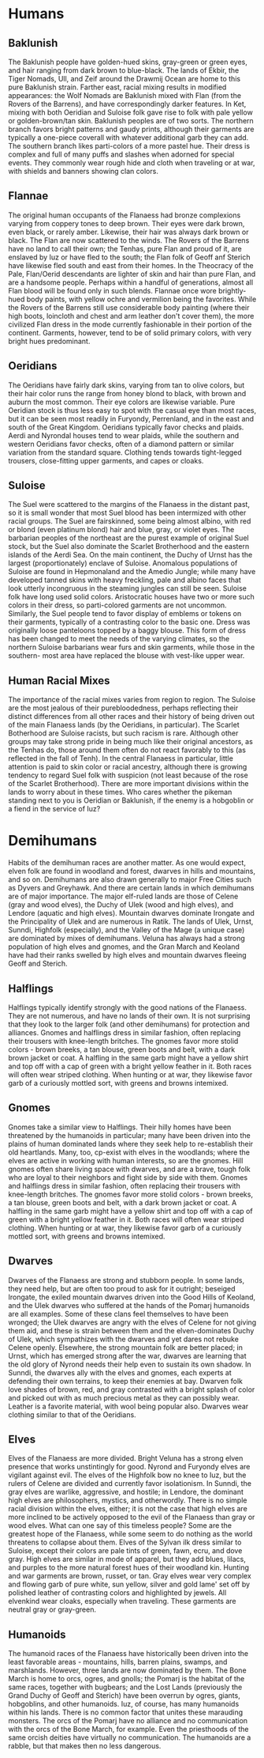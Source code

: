# Humans
## Baklunish
The Baklunish people have golden-hued skins, gray-green or green eyes, and hair ranging from dark brown to blue-black. The lands of Ekbir, the Tiger Nomads, Ull, and Zeif around the Drawmij Ocean are home to this pure Baklunish strain. Farther east, racial mixing results in modified appearances: the Wolf Nomads are Baklunish mixed with Flan (from the Rovers of the Barrens), and have correspondingly darker features. In Ket, mixing with both Oeridian and Suloise folk gave rise to folk with pale yellow or golden-brown/tan skin.
Baklunish peoples are of two sorts. The northern branch favors bright patterns and gaudy prints, although their garments are typically a one-piece coverall with whatever additional garb they can add. The southern branch likes parti-colors of a more pastel hue. Their dress is complex and full of many puffs and slashes when adorned for special events. They commonly wear rough hide and cloth when traveling or at war, with shields and banners showing clan colors.

## Flannae
The original human occupants of the Flanaess had bronze complexions varying from coppery tones to deep brown. Their eyes were dark brown, even black, or rarely amber. Likewise, their hair was always dark brown or black. The Flan are now scattered to the winds. The Rovers of the Barrens have no land to call their own; the Tenhas, pure Flan and proud of it, are enslaved by Iuz or have fled to the south; the Flan folk of Geoff anf Sterich have likewise fled south and east from their homes. In the Theocracy of the Pale, Flan/Oerid descendants are lighter of skin and hair than pure Flan, and are a handsome people. Perhaps within a handful of generations, almost all Flan blood will be found only in such blends.
Flannae once wore brightly-hued body paints, with yellow ochre and vermilion being the favorites. While the Rovers of the Barrens still use considerable body painting (where their high boots, loincloth and chest and arm leather don't cover them), the more civilized Flan dress in the mode currently fashionable in their portion of the continent. Garments, however, tend to be of solid primary colors, with very bright hues predominant.

## Oeridians
 The Oeridians have fairly dark skins, varying from tan to olive colors, but their hair color runs the range from honey blond to black, with brown and auburn the most common. Their eye colors are likewise variable. Pure Oeridian stock is thus less easy to spot with the casual eye than most races, but it can be seen most readily in Furyondy, Perrenland, and in the east and south of the Great Kingdom.
Oeridians typically favor checks and plaids. Aerdi and Nyrondal houses tend to wear plaids, while the southern and western Oeridians favor checks, often of a diamond pattern or similar variation from the standard square. Clothing tends towards tight-legged trousers, close-fitting upper garments, and capes or cloaks.

## Suloise
The Suel were scattered to the margins of the Flanaess in the distant past, so it is small wonder that most Suel blood has been intermized with other racial groups. The Suel are fairskinned, some being almost albino, with red or blond (even platinum blond) hair and blue, gray, or violet eyes. The barbarian peoples of the northeast are the purest example of original Suel stock, but the Suel also dominate the Scarlet Brotherhood and the eastern islands of the Aerdi Sea. On the main continent, the Duchy of Urnst has the largest (proportionately) enclave of Suloise. Anomalous populations of Suloise are found in Hepmonaland and the Amedio Jungle; while many have developed tanned skins with heavy freckling, pale and albino faces that look utterly incongruous in the steaming jungles can still be seen.
Suloise folk have long used solid colors. Aristocratic houses have two or more such colors in their dress, so parti-colored garments are not uncommon. Similarly, the Suel people tend to favor display of emblems or tokens on their garments, typically of a contrasting color to the basic one. Dress was originally loose panteloons topped by a baggy blouse. This form of dress has been changed to meet the needs of the varying climates, so the northern Suloise barbarians wear furs and skin garments, while those in the southern- most area have replaced the blouse with vest-like upper wear.

## Human Racial Mixes
The importance of the racial mixes varies from region to region. The Suloise are the most jealous of their purebloodedness, perhaps reflecting their distinct differences from all other races and their history of being driven out of the main Flanaess lands (by the Oeridians, in particular). The Scarlet Botherhood are Suloise racists, but such racism is rare. Although other groups may take strong pride in being much like their original ancestors, as the Tenhas do, those around them often do not react favorably to this (as reflected in the fall of Tenh). In the central Flanaess in particular, little attention is paid to skin color or racial ancestry, although there is growing tendency to regard Suel folk with suspicion (not least because of the rose of the Scarlet Brotherhood). There are more important divisions within the lands to worry about in these times. Who cares whether the pikeman standing next to you is Oeridian or Baklunish, if the enemy is a hobgoblin or a fiend in the service of Iuz?

# Demihumans
Habits of the demihuman races are another matter. As one would expect, elven folk are found in woodland and forest, dwarves in hills and mountains, and so on. Demihumans are also drawn generally to major Free Cities such as Dyvers and Greyhawk. And there are certain lands in which demihumans are of major importance. The major elf-ruled lands are those of Celene (gray and wood elves), the Duchy of Ulek (wood and high elves), and Lendore (aquatic and high elves). Mountain dwarves dominate Irongate and the Principality of Ulek and are numerous in Ratik. The lands of Ulek, Urnst, Sunndi, Highfolk (especially), and the Valley of the Mage (a unique case) are dominated by mixes of demihumans. Veluna has always had a strong population of high elves and gnomes, and the Gran March and Keoland have had their ranks swelled by high elves and mountain dwarves fleeing Geoff and Sterich.

## Halflings
Halflings typically identify strongly with the good nations of the Flanaess. They are not numerous, and have no lands of their own. It is not surprising that they look to the larger folk (and other demihumans) for protection and alliances.
Gnomes and halflings dress in similar fashion, often replacing their trousers with knee-length britches. The gnomes favor more stolid colors - brown breeks, a tan blouse, green boots and belt, with a dark brown jacket or coat. A halfling in the same garb might have a yellow shirt and top off with a cap of green with a bright yellow feather in it. Both races will often wear striped clothing. When hunting or at war, they likewise favor garb of a curiously mottled sort, with greens and browns intemixed.

## Gnomes
Gnomes take a similar view to Halflings. Their hilly homes have been threatened by the humanoids in particular; many have been driven into the plains of human dominated lands where they seek help to re-establish their old heartlands. Many, too, cp-exist with elves in the woodlands; where the elves are active in working with human interests, so are the gnomes. Hill gnomes often share living space with dwarves, and are a brave, tough folk who are loyal to their neighbors and fight side by side with them.
Gnomes and halflings dress in similar fashion, often replacing their trousers with knee-length britches. The gnomes favor more stolid colors - brown breeks, a tan blouse, green boots and belt, with a dark brown jacket or coat. A halfling in the same garb might have a yellow shirt and top off with a cap of green with a bright yellow feather in it. Both races will often wear striped clothing. When hunting or at war, they likewise favor garb of a curiously mottled sort, with greens and browns intemixed.

## Dwarves
Dwarves of the Flanaess are strong and stubborn people. In some lands, they need help, but are often too proud to ask for it outright; beseiged Irongate, the exiled mountain dwarves driven into the Good Hills of Keoland, and the Ulek dwarves who suffered at the hands of the Pomarj humanoids are all examples. Some of these clans feel themselves to have been wronged; the Ulek dwarves are angry with the elves of Celene for not giving them aid, and these is strain between them and the elven-dominates Duchy of Ulek, which sympathizes with the dwarves and yet dares not rebuke Celene openly. Elsewhere, the strong mountain folk are better placed; in Urnst, which has emerged strong after the war, dwarves are learning that the old glory of Nyrond needs their help even to sustain its own shadow. In Sunndi, the dwarves ally with the elves and gnomes, each experts at defending their own terrains, to keep their enemies at bay.
Dwarven folk love shades of brown, red, and gray contrasted with a bright splash of color and picked out with as much precious metal as they can possibly wear. Leather is a favorite material, with wool being popular also. Dwarves wear clothing similar to that of the Oeridians.

## Elves
Elves of the Flanaess are more divided. Bright Veluna has a strong elven presence that works unstintingly for good. Nyrond and Furyondy elves are vigilant against evil. The elves of the Highfolk bow no knee to Iuz, but the rulers of Celene are divided and currently favor isolationism. In Sunndi, the gray elves are warlike, aggressive, and hostile; in Lendore, the dominant high elves are philosophers, mystics, and otherwordly. There is no simple racial division within the elves, either; it is not the case that high elves are more inclined to be actively opposed to the evil of the Flanaess than gray or wood elves. What can one say of this timeless people? Some are the greatest hope of the Flanaess, while some seem to do nothing as the world threatens to collapse about them.
Elves of the Sylvan ilk dress similar to Suloise, except their colors are pale tints of green, fawn, ecru, and dove gray. High elves are similar in mode of apparel, but they add blues, lilacs, and purples to the more natural forest hues of their woodland kin. Hunting and war garments are brown, russet, or tan. Gray elves wear very complex and flowing garb of pure white, sun yellow, silver and gold lame' set off by polished leather of contrasting colors and highlighted by jewels. All elvenkind wear cloaks, especially when traveling. These garments are neutral gray or gray-green.

## Humanoids
The humanoid races of the Flanaess have historically been driven into the least favorable areas - mountains, hills, barren plains, swamps, and marshlands. However, three lands are now dominated by them. The Bone March is home to orcs, ogres, and gnolls; the Pomarj is the habitat of the same races, together with bugbears; and the Lost Lands (previously the Grand Duchy of Geoff and Sterich) have been overrun by ogres, giants, hobgoblins, and other humanoids. Iuz, of course, has many humanoids within his lands. There is no common factor that unites these marauding monsters. The orcs of the Pomarj have no alliance and no communication with the orcs of the Bone March, for example. Even the priesthoods of the same orcish deities have virtually no communication. The humanoids are a rabble, but that makes then no less dangerous.
